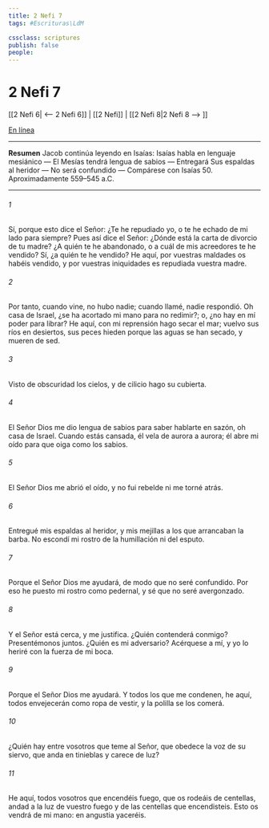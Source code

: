 ```yaml
---
title: 2 Nefi 7
tags: #Escrituras\LdM

cssclass: scriptures
publish: false
people:
---
```


# 2 Nefi 7
[[2 Nefi 6| <-- 2 Nefi 6]] | [[2 Nefi]] | [[2 Nefi 8|2 Nefi 8 --> ]]

[En línea](https://churchofjesuschrist.org/study/scriptures/bofm/2-ne/7?lang=spa)

---
__Resumen__
Jacob continúa leyendo en Isaías: Isaías habla en lenguaje mesiánico — El Mesías tendrá lengua de sabios — Entregará Sus espaldas al heridor — No será confundido — Compárese con Isaías 50. Aproximadamente 559–545 a.C.

---
###### 1 
Sí, porque esto dice el Señor: ¿Te he repudiado yo, o te he echado de mi lado para siempre? Pues así dice el Señor: ¿Dónde está la carta de divorcio de tu madre? ¿A quién te he abandonado, o a cuál de mis acreedores te he vendido? Sí, ¿a quién te he vendido? He aquí, por vuestras maldades os habéis vendido, y por vuestras iniquidades es repudiada vuestra madre.

###### 2 
Por tanto, cuando vine, no hubo nadie; cuando llamé, nadie respondió. Oh casa de Israel, ¿se ha acortado mi mano para no redimir?; o, ¿no hay en mí poder para librar? He aquí, con mi reprensión hago secar el mar; vuelvo sus ríos en desiertos, sus peces hieden porque las aguas se han secado, y mueren de sed.

###### 3 
Visto de obscuridad los cielos, y de cilicio hago su cubierta.

###### 4 
El Señor Dios me dio lengua de sabios para saber hablarte en sazón, oh casa de Israel. Cuando estás cansada, él vela de aurora a aurora; él abre mi oído para que oiga como los sabios.

###### 5 
El Señor Dios me abrió el oído, y no fui rebelde ni me torné atrás.

###### 6 
Entregué mis espaldas al heridor, y mis mejillas a los que arrancaban la barba. No escondí mi rostro de la humillación ni del esputo.

###### 7 
Porque el Señor Dios me ayudará, de modo que no seré confundido. Por eso he puesto mi rostro como pedernal, y sé que no seré avergonzado.

###### 8 
Y el Señor está cerca, y me justifica. ¿Quién contenderá conmigo? Presentémonos juntos. ¿Quién es mi adversario? Acérquese a mí, y yo lo heriré con la fuerza de mi boca.

###### 9 
Porque el Señor Dios me ayudará. Y todos los que me condenen, he aquí, todos envejecerán como ropa de vestir, y la polilla se los comerá.

###### 10 
¿Quién hay entre vosotros que teme al Señor, que obedece la voz de su siervo, que anda en tinieblas y carece de luz?

###### 11 
He aquí, todos vosotros que encendéis fuego, que os rodeáis de centellas, andad a la luz de vuestro fuego y de las centellas que encendisteis. Esto os vendrá de mi mano: en angustia yaceréis.

